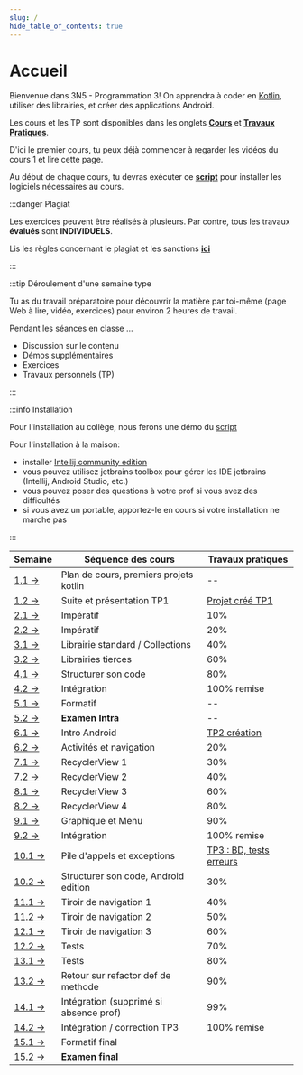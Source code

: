 ```yaml
---
slug: /
hide_table_of_contents: true
---
```


# Accueil

<Row>

<Column>

Bienvenue dans 3N5 - Programmation 3! On apprendra à coder en [Kotlin](https://kotlinlang.org), utiliser des librairies, et créer des applications Android.

Les cours et les TP sont disponibles dans les onglets **[Cours](cours/1.1-accueil)** et **[Travaux Pratiques](tp/tp1)**.

D'ici le premier cours, tu peux déjà commencer à regarder les vidéos du cours 1 et lire cette page.

Au début de chaque cours, tu devras exécuter ce **[script](https://github.com/departement-info-cem/scripts-mobile/tree/main)** pour installer les logiciels nécessaires au cours.

:::danger Plagiat

Les exercices peuvent être réalisés à plusieurs. Par contre, tous les travaux **évalués** sont **INDIVIDUELS**.

Lis les règles concernant le plagiat et les sanctions **[ici](https://info.cegepmontpetit.ca/plagiat)**

:::

:::tip Déroulement d'une semaine type

Tu as du travail préparatoire pour découvrir la matière par toi-même (page Web à lire, vidéo, exercices) pour environ 2 heures de travail.

Pendant les séances en classe ...

- Discussion sur le contenu
- Démos supplémentaires
- Exercices
- Travaux personnels (TP)

:::

:::info Installation

Pour l'installation au collège, nous ferons une démo du [script](https://github.com/departement-info-cem/scripts-mobile/blob/main/installation-mobile.ps1)

Pour l'installation à la maison:

- installer [Intellij community edition](https://www.jetbrains.com/idea/download/other.html)
- vous pouvez utilisez jetbrains toolbox pour gérer les IDE jetbrains (Intellij, Android Studio, etc.)
- vous pouvez poser des questions à votre prof si vous avez des difficultés
- si vous avez un portable, apportez-le en cours si votre installation ne marche pas

:::

</Column>

<Column>

| Semaine                                     | Séquence des cours                     | Travaux pratiques                 |
| ------------------------------------------- | -------------------------------------- | --------------------------------- |
| [1.1 →](cours/1.1-accueil)                  | Plan de cours, premiers projets kotlin | --                                |
| [1.2 →](cours/1.1-accueil)                  | Suite et présentation TP1              | [Projet créé TP1](tp/tp1)         |
| [2.1 →](cours/2.1-imperatif)                | Impératif                              | 10%                               |
| [2.2 →](cours/2.1-imperatif)                | Impératif                              | 20%                               |
| [3.1 →](cours/3.1-std-lib)                  | Librairie standard / Collections       | 40%                               |
| [3.2 →](cours/3.2-librairies-tierces)       | Librairies tierces                     | 60%                               |
| [4.1 →](cours/4.1-structure)                | Structurer son code                    | 80%                               |
| [4.2 →](cours/4.2-integration-1)            | Intégration                            | 100% remise                       |
| [5.1 →](cours/5.1-formatif-intra)           | Formatif                               | --                                |
| [5.2 →](cours/5.2-examen-intra)             | **Examen Intra**                       | --                                |
| [6.1 →](cours/6.1-intro-android)            | Intro Android                          | [TP2 création](tp/tp2)            |
| [6.2 →](cours/6.2-activites)                | Activités et navigation                | 20%                               |
| [7.1 →](cours/7.1-recycler)                 | RecyclerView 1                         | 30%                               |
| [7.2 →](cours/7.1-recycler)                 | RecyclerView 2                         | 40%                               |
| [8.1 →](cours/7.1-recycler)                 | RecyclerView 3                         | 60%                               |
| [8.2 →](cours/7.1-recycler)                 | RecyclerView 4                         | 80%                               |
| [9.1 →](cours/9.1-menu-graphique)           | Graphique et Menu                      | 90%                               |
| [9.2 →](cours/9.2-integration-2)            | Intégration                            | 100% remise                       |
| [10.1 →](cours/10.1-pile-appels-exceptions) | Pile d'appels et exceptions            | [TP3 : BD, tests erreurs](tp/tp3) |
| [10.2 →](cours/10.2-structure-android)      | Structurer son code, Android edition   | 30%                               |
| [11.1 →](cours/11.1-tiroir)                 | Tiroir de navigation 1                 | 40%                               |
| [11.2 →](cours/11.1-tiroir)                 | Tiroir de navigation 2                 | 50%                               |
| [12.1 →](cours/11.1-tiroir)                 | Tiroir de navigation 3                 | 60%                               |
| [12.2 →](cours/12.2-tests)                  | Tests                                  | 70%                               |
| [13.1 →](cours/12.2-tests)                  | Tests                                  | 80%                               |
| [13.2 →](cours/13.2-retour-refactor)        | Retour sur refactor def de methode     | 90%                               |
| [14.1 →](cours/14.1-integration-3)          | Intégration (supprimé si absence prof) | 99%                               |
| [14.2 →](cours/14.1-integration-3)          | Intégration / correction TP3           | 100% remise                       |
| [15.1 →](cours/15.1-formatif-final)         | Formatif final                         |                                   |
| [15.2 →](cours/15.2-examen-final)           | **Examen final**                       |                                   |

</Column>

</Row>
